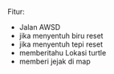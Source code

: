 Fitur:
- Jalan AWSD
- jika menyentuh biru reset
- jika menyentuh tepi reset
- memberitahu Lokasi turtle
- memberi jejak di map
